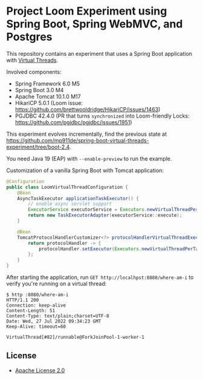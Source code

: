 Project Loom Experiment using Spring Boot, Spring WebMVC, and Postgres
======================================================================

This repository contains an experiment that uses a Spring Boot application with [Virtual Threads](https://wiki.openjdk.java.net/display/loom/Main).

Involved components:

* Spring Framework 6.0 M5
* Spring Boot 3.0 M4
* Apache Tomcat 10.1.0 M17
* HikariCP 5.0.1 (Loom issue: https://github.com/brettwooldridge/HikariCP/issues/1463)
* PGJDBC 42.4.0 (PR that turns `synchronized` into Loom-friendly Locks: https://github.com/pgjdbc/pgjdbc/issues/1951)
 
This experiment evolves incrementally, find the previous state at https://github.com/mp911de/spring-boot-virtual-threads-experiment/tree/boot-2.4. 

You need Java 19 (EAP) with `--enable-preview` to run the example. 

Customization of a vanilla Spring Boot with Tomcat application:
                                                              
```java
@Configuration
public class LoomVirtualThreadConfiguration {
    @Bean
    AsyncTaskExecutor applicationTaskExecutor() {
        // enable async servlet support
        ExecutorService executorService = Executors.newVirtualThreadPerTaskExecutor();
        return new TaskExecutorAdapter(executorService::execute);
    }

    @Bean
    TomcatProtocolHandlerCustomizer<?> protocolHandlerVirtualThreadExecutorCustomizer() {
        return protocolHandler -> {
            protocolHandler.setExecutor(Executors.newVirtualThreadPerTaskExecutor());
        };
    }
}
```

After starting the application, run `GET http://localhpst:8080/where-am-i` to verify you're running on a virtual thread:

```
$ http :8080/where-am-i                                      
HTTP/1.1 200 
Connection: keep-alive
Content-Length: 51
Content-Type: text/plain;charset=UTF-8
Date: Wed, 27 Jul 2022 09:34:23 GMT
Keep-Alive: timeout=60

VirtualThread[#82]/runnable@ForkJoinPool-1-worker-1
```

License
-------

* [Apache License 2.0](https://www.apache.org/licenses/LICENSE-2.0)
